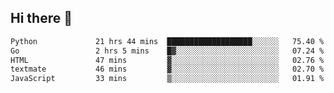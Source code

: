 ## Hi there 👋

<!--
**alihaqberdi/alihaqberdi** is a ✨ _special_ ✨ repository because its `README.md` (this file) appears on your GitHub profile.

Here are some ideas to get you started:

- 🔭 I’m currently working on ...
- 🌱 I’m currently learning ...
- 👯 I’m looking to collaborate on ...
- 🤔 I’m looking for help with ...
- 💬 Ask me about ...
- 📫 How to reach me: ...
- 😄 Pronouns: ...
- ⚡ Fun fact: ...
-->

<!--START_SECTION:waka-->

```txt
Python             21 hrs 44 mins  ███████████████████░░░░░░   75.40 %
Go                 2 hrs 5 mins    █▓░░░░░░░░░░░░░░░░░░░░░░░   07.24 %
HTML               47 mins         ▓░░░░░░░░░░░░░░░░░░░░░░░░   02.76 %
textmate           46 mins         ▓░░░░░░░░░░░░░░░░░░░░░░░░   02.70 %
JavaScript         33 mins         ▒░░░░░░░░░░░░░░░░░░░░░░░░   01.91 %
```

<!--END_SECTION:waka-->
